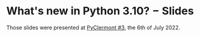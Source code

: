 # What's new in Python 3.10? − Slides

Those slides were presented at [PyClermont #3](https://www.eventbrite.fr/e/billets-pyclermont-3-372099257897), the 6th of July 2022.
